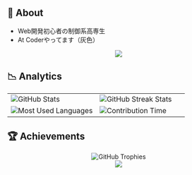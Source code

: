 ## 📒 About

- Web開発初心者の制御系高専生
- At Coderやってます（灰色）
<p align="center">
  <a href="https://skillicons.dev">
    <img src="https://skillicons.dev/icons?i=c,cpp,python,html,css,tailwindcss,vercel,markdown" />
  </a>
</p>

## 📉 Analytics

<div align="center">
  <table>
    <tr>
      <td width="50%">
        <img src="https://github-readme-stats.vercel.app/api?username=Juna1013&show_icons=true&theme=tokyonight&hide_border=true&bg_color=00000000" alt="GitHub Stats" />
      </td>
      <td width="50%">
        <img src="https://github-readme-streak-stats.herokuapp.com/?user=Juna1013&theme=tokyonight&hide_border=true&background=00000000" alt="GitHub Streak Stats" />
      </td>
    </tr>
    <tr>
      <td width="50%">
        <img src="https://github-readme-stats.vercel.app/api/top-langs/?username=Juna1013&layout=compact&theme=tokyonight&hide_border=true&bg_color=00000000" alt="Most Used Languages" />
      </td>
      <td width="50%">
        <img src="https://github-profile-summary-cards.vercel.app/api/cards/productive-time?username=Juna1013&theme=tokyonight" alt="Contribution Time" />
      </td>
    </tr>
  </table>
</div>

## 🏆 Achievements

<div align="center">
  <picture>
    <source media="(prefers-color-scheme: dark)" srcset="https://github-profile-trophy.vercel.app/?username=Juna1013&theme=nord&column=7&no-frame=true&no-bg=true" />
    <source media="(prefers-color-scheme: light)" srcset="https://github-profile-trophy.vercel.app/?username=Juna1013&theme=dark&column=7&no-frame=true&no-bg=true" />
    <img src="https://github-profile-trophy.vercel.app/?username=Juna1013&theme=nord&column=7&no-frame=true&no-bg=true" alt="GitHub Trophies" />
  </picture>
</div>

<!--
<div align="center">
<picture>
    <source media="(prefers-color-scheme: dark)" srcset="https://raw.githubusercontent.com/Juna1013/Juna1013/output/github-contribution-grid-snake-dark.svg" />
    <source media="(prefers-color-scheme: light)" srcset="https://raw.githubusercontent.com/Juna1013/Juna1013/output/github-contribution-grid-snake.svg" />
    <img alt="github contribution snake animation" src="https://raw.githubusercontent.com/Juna1013/Juna1013/output/github-contribution-grid-snake.svg" />
</picture>
</div> 
-->

<div align="center">
  <img src="https://capsule-render.vercel.app/api?type=waving&color=gradient&customColorList=0,2,2,5,30&height=100&section=footer" />
</div>
